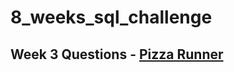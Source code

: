 # 8_weeks_sql_challenge

## Week 3 Questions - [Pizza Runner](https://8weeksqlchallenge.com/case-study-2/)

